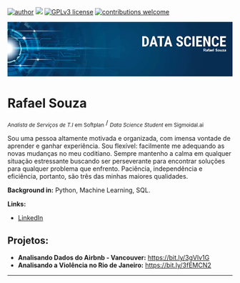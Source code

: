 [![author](https://img.shields.io/badge/author-rafaelbsouza-red.svg)](https://www.linkedin.com/in/rbssouza) [![](https://img.shields.io/badge/python-3.7+-blue.svg)](https://www.python.org/downloads/release/python-365/) [![GPLv3 license](https://img.shields.io/badge/License-GPLv3-blue.svg)](http://perso.crans.org/besson/LICENSE.html) [![contributions welcome](https://img.shields.io/badge/contributions-welcome-brightgreen.svg?style=flat)](https://github.com/rafaelbsouza/Portfolio/issues)

<p align="center">
  <img src="banner.png" >
</p>

# Rafael Souza
<sub>*Analista de Serviços de T.I* em Softplan</sub> / 
<sub>*Data Science Student* em Sigmoidal.ai</sub>

Sou uma pessoa altamente motivada e organizada, com imensa vontade de aprender e ganhar experiência. Sou flexível: facilmente me adequando as novas mudanças no meu coditiano. Sempre mantenho a calma em qualquer situação estressante buscando ser perseverante para encontrar soluções para qualquer problema que enfrento. Paciência, independência e eficiência, portanto, são três das minhas maiores qualidades.


**Background in:** Python, Machine Learning, SQL.

**Links:**
* [LinkedIn](https://www.linkedin.com/in/rbssouza)



## Projetos:

* **Analisando Dados do Airbnb - Vancouver:** https://bit.ly/3gVlv1G
* **Analisando a Violência no Rio de Janeiro:** https://bit.ly/3fEMCN2


---
